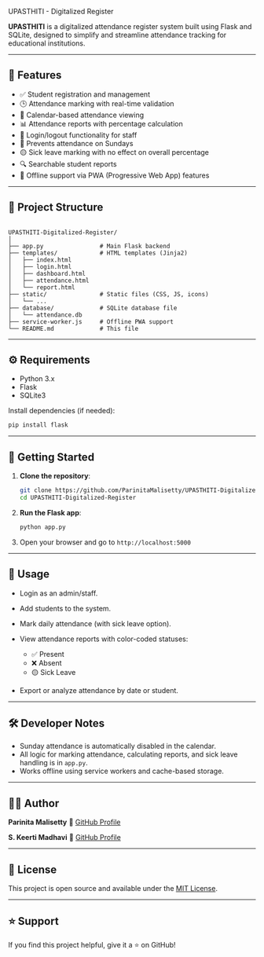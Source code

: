 UPASTHITI - Digitalized Register

**UPASTHITI** is a digitalized attendance register system built using Flask and SQLite, designed to simplify and streamline attendance tracking for educational institutions.

---

## 📌 Features

- ✅ Student registration and management  
- 🕒 Attendance marking with real-time validation  
- 📅 Calendar-based attendance viewing  
- 📊 Attendance reports with percentage calculation  
- 🔐 Login/logout functionality for staff  
- 🚫 Prevents attendance on Sundays  
- 🟡 Sick leave marking with no effect on overall percentage  
- 🔍 Searchable student reports  
- 📱 Offline support via PWA (Progressive Web App) features

---

## 📁 Project Structure

```

UPASTHITI-Digitalized-Register/
│
├── app.py                # Main Flask backend
├── templates/            # HTML templates (Jinja2)
│   ├── index.html
│   ├── login.html
│   ├── dashboard.html
│   ├── attendance.html
│   └── report.html
├── static/               # Static files (CSS, JS, icons)
│   └── ...
├── database/             # SQLite database file
│   └── attendance.db
├── service-worker.js     # Offline PWA support
└── README.md             # This file

````

---

## ⚙️ Requirements

- Python 3.x
- Flask
- SQLite3

Install dependencies (if needed):
```bash
pip install flask
````

---

## 🚀 Getting Started

1. **Clone the repository**:

   ```bash
   git clone https://github.com/ParinitaMalisetty/UPASTHITI-Digitalized-Register.git
   cd UPASTHITI-Digitalized-Register
   ```

2. **Run the Flask app**:

   ```bash
   python app.py
   ```

3. Open your browser and go to `http://localhost:5000`

---

## 🧪 Usage

* Login as an admin/staff.
* Add students to the system.
* Mark daily attendance (with sick leave option).
* View attendance reports with color-coded statuses:

  * ✅ Present
  * ❌ Absent
  * 🟡 Sick Leave
* Export or analyze attendance by date or student.

---

## 🛠️ Developer Notes

* Sunday attendance is automatically disabled in the calendar.
* All logic for marking attendance, calculating reports, and sick leave handling is in `app.py`.
* Works offline using service workers and cache-based storage.

---

## 👩‍💻 Author

**Parinita Malisetty**
📎 [GitHub Profile](https://github.com/ParinitaMalisetty)

**S. Keerti Madhavi**
📎 [GitHub Profile](https://github.com/S-KeertiMadhavi)


---

## 📃 License

This project is open source and available under the [MIT License](LICENSE).

---

## ⭐️ Support

If you find this project helpful, give it a ⭐️ on GitHub!

